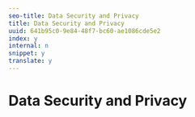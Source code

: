 ```yaml
---
seo-title: Data Security and Privacy
title: Data Security and Privacy
uuid: 641b95c0-9e84-48f7-bc60-ae1086cde5e2
index: y
internal: n
snippet: y
translate: y
---
```


# Data Security and Privacy

